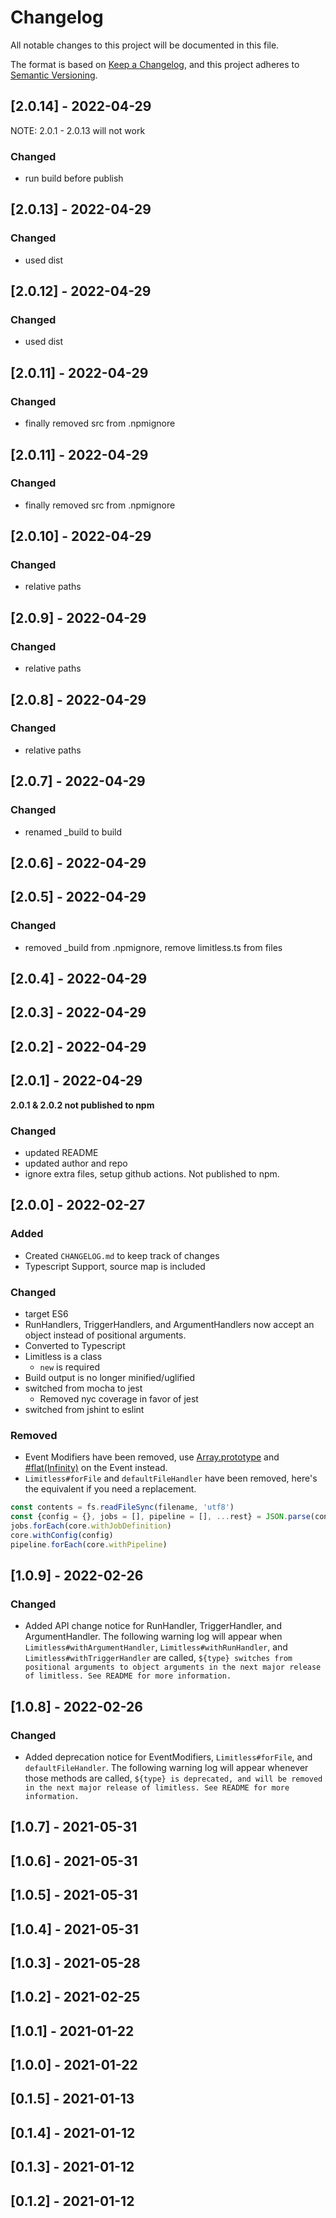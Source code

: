 # Changelog
All notable changes to this project will be documented in this file.

The format is based on [Keep a Changelog](https://keepachangelog.com/en/1.0.0/),
and this project adheres to [Semantic Versioning](https://semver.org/spec/v2.0.0.html).

## [2.0.14] - 2022-04-29
NOTE: 2.0.1 - 2.0.13 will not work
### Changed
- run build before publish

## [2.0.13] - 2022-04-29
### Changed
- used dist

## [2.0.12] - 2022-04-29
### Changed
- used dist

## [2.0.11] - 2022-04-29
### Changed
- finally removed src from .npmignore

## [2.0.11] - 2022-04-29
### Changed
- finally removed src from .npmignore

## [2.0.10] - 2022-04-29
### Changed
- relative paths

## [2.0.9] - 2022-04-29
### Changed
- relative paths

## [2.0.8] - 2022-04-29
### Changed
- relative paths

## [2.0.7] - 2022-04-29
### Changed
- renamed _build to build

## [2.0.6] - 2022-04-29
## [2.0.5] - 2022-04-29
### Changed
- removed _build from .npmignore, remove limitless.ts from files

## [2.0.4] - 2022-04-29
## [2.0.3] - 2022-04-29
## [2.0.2] - 2022-04-29
## [2.0.1] - 2022-04-29

**2.0.1 & 2.0.2 not published to npm** 
### Changed
- updated README 
- updated author and repo
- ignore extra files, setup github actions. Not published to npm.

## [2.0.0] - 2022-02-27
### Added
- Created `CHANGELOG.md` to keep track of changes
- Typescript Support, source map is included
### Changed
- target ES6
- RunHandlers, TriggerHandlers, and ArgumentHandlers now accept an object instead of positional arguments.
- Converted to Typescript
- Limitless is a class 
  - `new` is required
- Build output is no longer minified/uglified
- switched from mocha to jest
  - Removed nyc coverage in favor of jest
- switched from jshint to eslint
### Removed
- Event Modifiers have been removed,
  use [Array.prototype](https://developer.mozilla.org/en-US/docs/Web/JavaScript/Reference/Global_Objects/Array)
  and [#flat(Infinity)](https://developer.mozilla.org/en-US/docs/Web/JavaScript/Reference/Global_Objects/Array/flat) on
  the Event instead.
- `Limitless#forFile` and `defaultFileHandler` have been removed, here's the equivalent if you need a replacement.
```javascript
const contents = fs.readFileSync(filename, 'utf8')
const {config = {}, jobs = [], pipeline = [], ...rest} = JSON.parse(contents)
jobs.forEach(core.withJobDefinition)
core.withConfig(config)
pipeline.forEach(core.withPipeline)
```

## [1.0.9] - 2022-02-26
### Changed
- Added API change notice for RunHandler, TriggerHandler, and ArgumentHandler. The following warning log will appear when 
`Limitless#withArgumentHandler`, `Limitless#withRunHandler`, and `Limitless#withTriggerHandler` are called, 
`${type} switches from positional arguments to object arguments in the next major release of limitless. See README for more information.`

## [1.0.8] - 2022-02-26
### Changed
- Added deprecation notice for EventModifiers, `Limitless#forFile`, and `defaultFileHandler`. The following warning log will appear
whenever those methods are called, `${type} is deprecated, and will be removed in the next major release of limitless. See README for more information.`

## [1.0.7] - 2021-05-31

## [1.0.6] - 2021-05-31

## [1.0.5] - 2021-05-31

## [1.0.4] - 2021-05-31

## [1.0.3] - 2021-05-28

## [1.0.2] - 2021-02-25

## [1.0.1] - 2021-01-22

## [1.0.0] - 2021-01-22

## [0.1.5] - 2021-01-13

## [0.1.4] - 2021-01-12

## [0.1.3] - 2021-01-12

## [0.1.2] - 2021-01-12